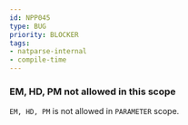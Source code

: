 ```yaml
---
id: NPP045
type: BUG
priority: BLOCKER
tags:
- natparse-internal
- compile-time
---
```


### EM, HD, PM not allowed in this scope

`EM, HD, PM` is not allowed in `PARAMETER` scope.

